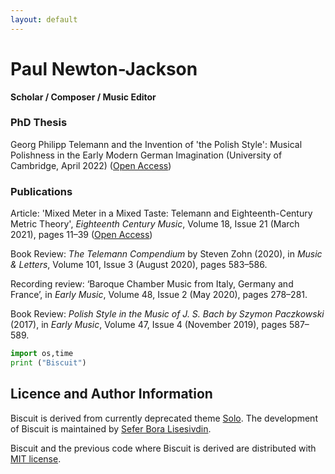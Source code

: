 ```yaml
---
layout: default
---
```


# Paul Newton-Jackson

**Scholar / Composer / Music Editor**


### PhD Thesis 
Georg Philipp Telemann and the Invention of 'the Polish Style': Musical Polishness in the Early Modern German Imagination (University of Cambridge, April 2022) ([Open Access](https://doi.org/10.17863/CAM.89102/))

### Publications
Article: 'Mixed Meter in a Mixed Taste: Telemann and Eighteenth-Century Metric Theory', _Eighteenth Century Music_, Volume 18, Issue 21 (March 2021), pages 11–39 ([Open Access](https://doi.org/10.1017/S1478570620000433/))

Book Review: _The Telemann Compendium_ by Steven Zohn (2020), in _Music & Letters_, Volume 101, Issue 3 (August 2020), pages 583–586.

Recording review: ‘Baroque Chamber Music from Italy, Germany and France’, in _Early Music_, Volume 48, Issue 2 (May 2020), pages 278–281.

Book Review: _Polish Style in the Music of J. S. Bach by Szymon Paczkowski_ (2017), in _Early Music_, Volume 47, Issue 4 (November 2019), pages 587–589.

~~~python
import os,time
print ("Biscuit")
~~~

## Licence and Author Information

Biscuit is derived from currently deprecated theme [Solo](http://github.com/chibicode/solo). The development of Biscuit is maintained by [Sefer Bora Lisesivdin](https://lrgresearch.org/bora).

Biscuit and the previous code where Biscuit is derived are distributed with [MIT license](https://github.com/sblisesivdin/biscuit/blob/gh-pages/LICENSE).

